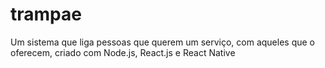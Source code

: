 # trampae
Um sistema que liga pessoas que querem um serviço, com aqueles que o oferecem, criado com Node.js, React.js e React Native
